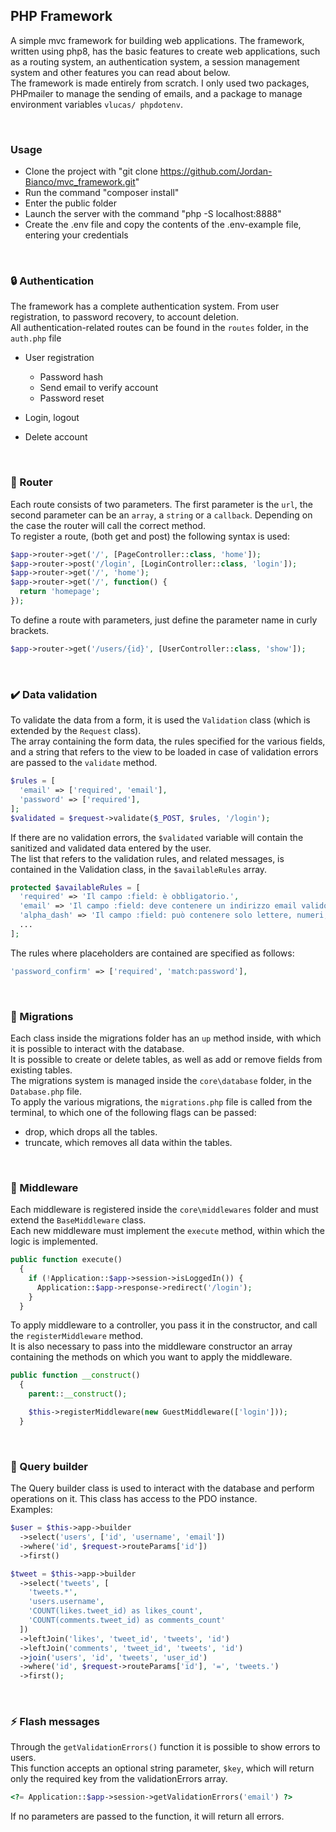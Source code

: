 ## PHP Framework

A simple mvc framework for building web applications.
The framework, written using php8, has the basic features to create web applications, such as a routing system, an authentication system, a session management system and other features you can read about below. <br>
The framework is made entirely from scratch.
I only used two packages, PHPmailer to manage the sending of emails, and a package to manage environment variables `vlucas/ phpdotenv`.

&nbsp;

### Usage

-   Clone the project with "git clone https://github.com/Jordan-Bianco/mvc_framework.git"
-   Run the command "composer install"
-   Enter the public folder
-   Launch the server with the command "php -S localhost:8888"
-   Create the .env file and copy the contents of the .env-example file, entering your credentials

&nbsp;

### :lock: Authentication

The framework has a complete authentication system. From user registration, to password recovery, to account deletion. <br>
All authentication-related routes can be found in the `routes` folder, in the `auth.php` file

-   User registration

    -   Password hash
    -   Send email to verify account
    -   Password reset

-   Login, logout
-   Delete account

&nbsp;

### :round_pushpin: Router

Each route consists of two parameters.
The first parameter is the `url`, the second parameter can be an `array`, a `string` or a `callback`.
Depending on the case the router will call the correct method.<br>
To register a route, (both get and post) the following syntax is used:

```php
$app->router->get('/', [PageController::class, 'home']);
$app->router->post('/login', [LoginController::class, 'login']);
$app->router->get('/', 'home');
$app->router->get('/', function() {
  return 'homepage';
});
```

To define a route with parameters, just define the parameter name in curly brackets.

```php
$app->router->get('/users/{id}', [UserController::class, 'show']);
```

&nbsp;

### :heavy_check_mark: Data validation

To validate the data from a form, it is used the `Validation` class (which is extended by the `Request` class). <br>
The array containing the form data, the rules specified for the various fields, and a string that refers to the view to be loaded in case of validation errors are passed to the `validate` method.

```php
$rules = [
  'email' => ['required', 'email'],
  'password' => ['required'],
];
$validated = $request->validate($_POST, $rules, '/login');
```

If there are no validation errors, the `$validated` variable will contain the sanitized and validated data entered by the user.<br>
The list that refers to the validation rules, and related messages, is contained in the Validation class, in the `$availableRules` array.

```php
protected $availableRules = [
  'required' => 'Il campo :field: è obbligatorio.',
  'email' => 'Il campo :field: deve contenere un indirizzo email valido.',
  'alpha_dash' => 'Il campo :field: può contenere solo lettere, numeri, trattini e underscore.',
  ...
];
```

The rules where placeholders are contained are specified as follows:

```php
'password_confirm' => ['required', 'match:password'],
```

&nbsp;

### :arrows_counterclockwise: Migrations

Each class inside the migrations folder has an `up` method inside, with which it is possible to interact with the database. <br>
It is possible to create or delete tables, as well as add or remove fields from existing tables.<br>
The migrations system is managed inside the `core\database` folder, in the `Database.php` file.<br>
To apply the various migrations, the `migrations.php` file is called from the terminal, to which one of the following flags can be passed:<br>

-   drop, which drops all the tables.
-   truncate, which removes all data within the tables.

&nbsp;

### :no_entry_sign: Middleware

Each middleware is registered inside the `core\middlewares` folder and must extend the `BaseMiddleware` class. <br>
Each new middleware must implement the `execute` method, within which the logic is implemented.<br>

```php
public function execute()
  {
    if (!Application::$app->session->isLoggedIn()) {
      Application::$app->response->redirect('/login');
    }
  }
```

To apply middleware to a controller, you pass it in the constructor, and call the `registerMiddleware` method.<br>
It is also necessary to pass into the middleware constructor an array containing the methods on which you want to apply the middleware.

```php
public function __construct()
  {
    parent::__construct();

    $this->registerMiddleware(new GuestMiddleware(['login']));
  }
```

&nbsp;

### 👷 Query builder

The Query builder class is used to interact with the database and perform operations on it. This class has access to the PDO instance.
<br>
Examples:

```php
$user = $this->app->builder
  ->select('users', ['id', 'username', 'email'])
  ->where('id', $request->routeParams['id'])
  ->first()

$tweet = $this->app->builder
  ->select('tweets', [
    'tweets.*',
    'users.username',
    'COUNT(likes.tweet_id) as likes_count',
    'COUNT(comments.tweet_id) as comments_count'
  ])
  ->leftJoin('likes', 'tweet_id', 'tweets', 'id')
  ->leftJoin('comments', 'tweet_id', 'tweets', 'id')
  ->join('users', 'id', 'tweets', 'user_id')
  ->where('id', $request->routeParams['id'], '=', 'tweets.')
  ->first();
```

&nbsp;

### :zap: Flash messages

Through the `getValidationErrors()` function it is possible to show errors to users.<br>
This function accepts an optional string parameter, `$key`,
which will return only the required key from the validationErrors array.

```php
<?= Application::$app->session->getValidationErrors('email') ?>
```

If no parameters are passed to the function, it will return all errors.
